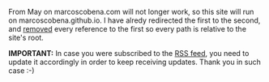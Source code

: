 From May on marcoscobena.com will not longer work, so this site will run on marcoscobena.github.io. I have alredy redirected the first to the second, and [removed](https://github.com/MarcosCobena/marcoscobena.github.io/commit/ab86b4a0b73bebeced8997eb701aef4f9d3931f5) every reference to the first so every path is relative to the site's root.

**IMPORTANT:** In case you were subscribed to the [RSS feed](feed.rss), you need to update it accordingly in order to keep receiving updates. Thank you in such case :-)
